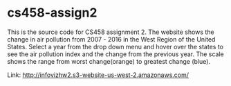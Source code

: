 # cs458-assign2

This is the source code for CS458 assignment 2. The website shows the change in air pollution from 2007 - 2016 in the West Region of the United States. Select a year from the drop down menu and hover over the states to see the air pollution index and the change from the previous year. The scale shows the range from worst change(orange) to greatest change (blue).

Link: http://infovizhw2.s3-website-us-west-2.amazonaws.com/
